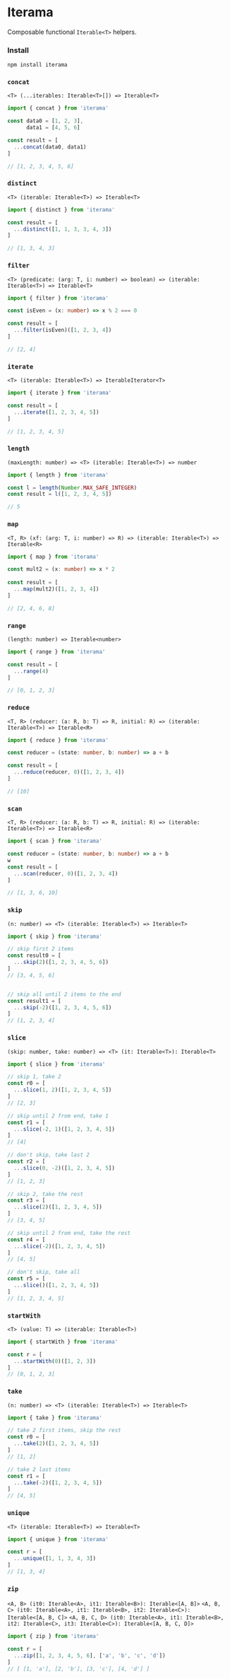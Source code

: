 # Iterama
Composable functional `Iterable<T>` helpers.

### Install
```ts
npm install iterama
```

### `concat`
`<T> (...iterables: Iterable<T>[]) => Iterable<T>`
```ts
import { concat } from 'iterama'

const data0 = [1, 2, 3],
      data1 = [4, 5, 6]

const result = [
  ...concat(data0, data1)
]

// [1, 2, 3, 4, 5, 6]
```

### `distinct`
`<T> (iterable: Iterable<T>) => Iterable<T>`
```ts
import { distinct } from 'iterama'

const result = [
  ...distinct([1, 1, 3, 3, 4, 3])
]

// [1, 3, 4, 3]
```

### `filter`
`<T> (predicate: (arg: T, i: number) => boolean) => (iterable: Iterable<T>) => Iterable<T>`
```ts
import { filter } from 'iterama'

const isEven = (x: number) => x % 2 === 0

const result = [
  ...filter(isEven)([1, 2, 3, 4])
]

// [2, 4]
```

### `iterate`
`<T> (iterable: Iterable<T>) => IterableIterator<T>`
```ts
import { iterate } from 'iterama'

const result = [
  ...iterate([1, 2, 3, 4, 5])
]

// [1, 2, 3, 4, 5]
```

### `length`
`(maxLength: number) => <T> (iterable: Iterable<T>) => number`
```ts
import { length } from 'iterama'

const l = length(Number.MAX_SAFE_INTEGER)
const result = l([1, 2, 3, 4, 5])

// 5
```

### `map`
`<T, R> (xf: (arg: T, i: number) => R) => (iterable: Iterable<T>) => Iterable<R>`
```ts
import { map } from 'iterama'

const mult2 = (x: number) => x * 2
 
const result = [
  ...map(mult2)([1, 2, 3, 4])
]

// [2, 4, 6, 8]
```

### `range`
`(length: number) => Iterable<number>`
```ts
import { range } from 'iterama'

const result = [
  ...range(4)
]

// [0, 1, 2, 3]
```

### `reduce`
`<T, R> (reducer: (a: R, b: T) => R, initial: R) => (iterable: Iterable<T>) => Iterable<R>`
```ts
import { reduce } from 'iterama'

const reducer = (state: number, b: number) => a + b

const result = [
  ...reduce(reducer, 0)([1, 2, 3, 4])
]

// [10]
```

### `scan`
`<T, R> (reducer: (a: R, b: T) => R, initial: R) => (iterable: Iterable<T>) => Iterable<R>`
```ts
import { scan } from 'iterama'

const reducer = (state: number, b: number) => a + b
w
const result = [
  ...scan(reducer, 0)([1, 2, 3, 4])
]

// [1, 3, 6, 10]
```

### `skip`
`(n: number) => <T> (iterable: Iterable<T>) => Iterable<T>`
```ts
import { skip } from 'iterama'

// skip first 2 items
const result0 = [
  ...skip(2)([1, 2, 3, 4, 5, 6])
]
// [3, 4, 5, 6]


// skip all until 2 items to the end
const result1 = [
  ...skip(-2)([1, 2, 3, 4, 5, 6])
]
// [1, 2, 3, 4]
```


### `slice`
`(skip: number, take: number) => <T> (it: Iterable<T>): Iterable<T>`
```ts
import { slice } from 'iterama'

// skip 1, take 2
const r0 = [
  ...slice(1, 2)([1, 2, 3, 4, 5])
]
// [2, 3]

// skip until 2 from end, take 1
const r1 = [
  ...slice(-2, 1)([1, 2, 3, 4, 5])
]
// [4]

// don't skip, take last 2
const r2 = [
  ...slice(0, -2)([1, 2, 3, 4, 5])
]
// [1, 2, 3]

// skip 2, take the rest
const r3 = [
  ...slice(2)([1, 2, 3, 4, 5])
]
// [3, 4, 5]

// skip until 2 from end, take the rest
const r4 = [
  ...slice(-2)([1, 2, 3, 4, 5])
]
// [4, 5]

// don't skip, take all
const r5 = [
  ...slice()([1, 2, 3, 4, 5])
]
// [1, 2, 3, 4, 5]
```

### `startWith`
`<T> (value: T) => (iterable: Iterable<T>)`
```ts
import { startWith } from 'iterama'

const r = [
  ...startWith(0)([1, 2, 3])
]
// [0, 1, 2, 3]
```

### `take`
`(n: number) => <T> (iterable: Iterable<T>) => Iterable<T>`
```ts
import { take } from 'iterama'

// take 2 first items, skip the rest
const r0 = [
  ...take(2)([1, 2, 3, 4, 5])
]
// [1, 2]

// take 2 last items 
const r1 = [
  ...take(-2)([1, 2, 3, 4, 5])
]
// [4, 5]
```

### `unique`
`<T> (iterable: Iterable<T>) => Iterable<T>`
```ts
import { unique } from 'iterama'

const r = [
  ...unique([1, 1, 3, 4, 3])
]
// [1, 3, 4]
```

### `zip`
`<A, B> (it0: Iterable<A>, it1: Iterable<B>): Iterable<[A, B]>`
`<A, B, C> (it0: Iterable<A>, it1: Iterable<B>, it2: Iterable<C>): Iterable<[A, B, C]>`
`<A, B, C, D> (it0: Iterable<A>, it1: Iterable<B>, it2: Iterable<C>, it3: Iterable<C>): Iterable<[A, B, C, D]>`
```ts
import { zip } from 'iterama'

const r = [
  ...zip([1, 2, 3, 4, 5, 6], ['a', 'b', 'c', 'd'])
]
// [ [1, 'a'], [2, 'b'], [3, 'c'], [4, 'd'] ]
```
